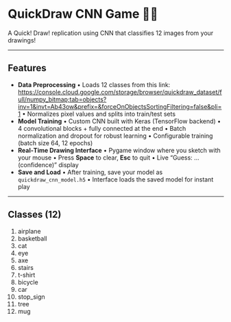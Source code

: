 # QuickDraw CNN Game 🎨🤖

A Quick! Draw! replication using CNN that classifies 12 images from your drawings!

---

## Features

- **Data Preprocessing**
  • Loads 12 classes from this link: https://console.cloud.google.com/storage/browser/quickdraw_dataset/full/numpy_bitmap;tab=objects?inv=1&invt=Ab43ow&prefix=&forceOnObjectsSortingFiltering=false&pli=1
  • Normalizes pixel values and splits into train/test sets
- **Model Training**
  • Custom CNN built with Keras (TensorFlow backend)
  • 4 convolutional blocks + fully connected at the end
  • Batch normalization and dropout for robust learning 
  • Configurable training (batch size 64, 12 epochs)  
- **Real‐Time Drawing Interface**
  • Pygame window where you sketch with your mouse
  • Press **Space** to clear, **Esc** to quit
  • Live “Guess: … (confidence)” display
- **Save and Load**
  • After training, save your model as `quickdraw_cnn_model.h5`
  • Interface loads the saved model for instant play

---

## Classes (12)

1. airplane  
2. basketball  
3. cat  
4. eye  
5. axe  
6. stairs  
7. t-shirt  
8. bicycle  
9. car  
10. stop_sign  
11. tree  
12. mug  


